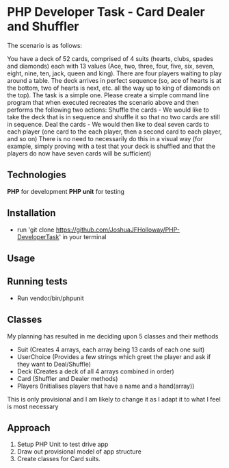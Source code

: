 # PHP Developer Task - Card Dealer and Shuffler

The scenario is as follows:

You have a deck of 52 cards, comprised of 4 suits (hearts, clubs, spades and diamonds) each with 13 values (Ace, two, three, four, five, six, seven, eight, nine, ten, jack, queen and king).
There are four players waiting to play around a table.
The deck arrives in perfect sequence (so, ace of hearts is at the bottom, two of hearts is next, etc. all the way up to king of diamonds on the top).
The task is a simple one. Please create a simple command line program that when executed recreates the scenario above and then performs the following two actions:
Shuffle the cards - We would like to take the deck that is in sequence and shuffle it so that no two cards are still in sequence.
Deal the cards - We would then like to deal seven cards to each player (one card to the each player, then a second card to each player, and so on)
There is no need to necessarily do this in a visual way (for example, simply proving with a test that your deck is shuffled and that the players do now have seven cards will be sufficient)


## Technologies

**PHP** for development
**PHP unit** for testing


## Installation

- run 'git clone https://github.com/JoshuaJFHolloway/PHP-DeveloperTask' in your terminal 

## Usage



## Running tests

- Run vendor/bin/phpunit


## Classes

My planning has resulted in me deciding upon 5 classes and their methods

- Suit (Creates 4 arrays, each array being 13 cards of each one suit)
- UserChoice (Provides a few strings which greet the player and ask if they want to Deal/Shuffle)
- Deck (Creates a deck of all 4 arrays combined in order)
- Card (Shuffler and Dealer methods)
- Players (Initialises players that have a name and a hand(array))

This is only provisional and I am likely to change it as I adapt it to what I feel is most necessary



## Approach

1) Setup PHP Unit to test drive app
2) Draw out provisional model of app structure 
3) Create classes for Card suits.


